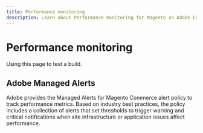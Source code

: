 ```yaml
---
title: Performance monitoring
description: Learn about Performance monitoring for Magento on Adobe Experience Cloud.
---
```


# Performance monitoring

Using this page to test a build.

## Adobe Managed Alerts

Adobe provides the Managed Alerts for Magento Commerce alert policy to track performance metrics. Based on industry best practices, the policy includes a collection of alerts that set thresholds to trigger warning and critical notifications when site infrastructure or application issues affect performance.